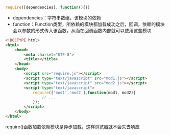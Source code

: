 ```javascript
require([dependencies], function(){})
```

- dependencies：字符串数组，该模块的依赖
- function：Function类型，所依赖的模块都加载成功之后，回调，依赖的模块会以参数的形式传入该函数，从而在回调函数内部就可以使用这些模块

```html
<!DOCTYPE html>
<html>
    <head>
        <meta charset="UTF-8">
        <title></title>
    </head>
    <body>
        <script src="require.js"></script>
        <script type="text/javascript" src="mod1.js"></script>
        <script type="text/javascript" src="mod2.js"></script>
        <script type="text/javascript">
            require(['mod1','mod2'],function(mod1, mod2){
                // ...
            });
        </script>
    </body>
</html>
```

require()函数加载依赖模块是异步加载，这样浏览器就不会失去响应